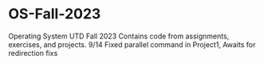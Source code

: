 # OS-Fall-2023
Operating System UTD Fall 2023
Contains code from assignments, exercises, and projects.
9/14 Fixed parallel command in Project1, Awaits for redirection fixs
